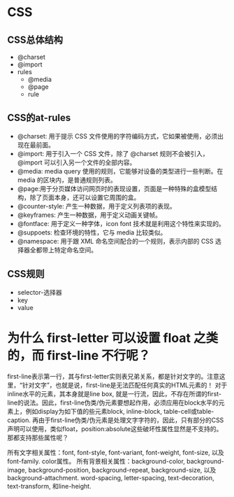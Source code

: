 # CSS

## CSS总体结构
* @charset
* @import
* rules
    * @media
    * @page
    * rule

## CSS的at-rules
* @charset: 用于提示 CSS 文件使用的字符编码方式，它如果被使用，必须出现在最前面。
* @import:  用于引入一个 CSS 文件，除了 @charset 规则不会被引入，@import 可以引入另一个文件的全部内容。
* @media:   media query 使用的规则，它能够对设备的类型进行一些判断。在 media 的区块内，是普通规则列表。
* @page:用于分页媒体访问网页时的表现设置，页面是一种特殊的盒模型结构，除了页面本身，还可以设置它周围的盒。
* @counter-style: 产生一种数据，用于定义列表项的表现。
* @keyframes: 产生一种数据，用于定义动画关键帧。
* @fontface: 用于定义一种字体，icon font 技术就是利用这个特性来实现的。
* @suppoets: 检查环境的特性，它与 media 比较类似。
* @namespace: 用于跟 XML 命名空间配合的一个规则，表示内部的 CSS 选择器全都带上特定命名空间。

## CSS规则
* selector-选择器
* key
* value

# 为什么 first-letter 可以设置 float 之类的，而 first-line 不行呢？

first-line表示第一行，其与first-letter实则表兄弟关系，都是针对文字的。注意这里，“针对文字”，也就是说，first-line是无法匹配任何真实的HTML元素的！
对于inline水平的元素，其本身就是line box, 就是一行流，因此，不存在所谓的first-line的说法。因此，first-line伪类/伪元素要想起作用，必须应用在block水平的元素上，例如display为如下值的些元素block, inline-block, table-cell或table-caption.
再由于first-line伪类/伪元素是处理文字字符的，因此，只有部分的CSS声明可以使用，类似float，position:absolute这些破坏性属性显然是不支持的。那都支持那些属性呢？

所有文字相关属性：font, font-style, font-variant, font-weight, font-size, 以及font-family.
color属性。
所有背景相关属性：background-color, background-image, background-position, background-repeat, background-size, 以及background-attachment.
word-spacing, letter-spacing, text-decoration, text-transform, 和line-height.
